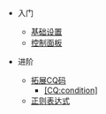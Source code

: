 <!-- docs/_sidebar.md -->

* 入门
  * [基础设置](/base)
  * [控制面板](/window)

* 进阶
  * [拓展CQ码](/extraCode)
    * [\[CQ:condition\]](/cq_condition.md) 
  * [正则表达式](/regex.md)